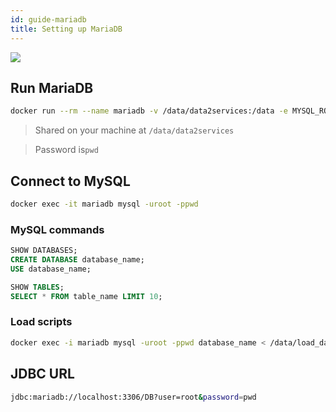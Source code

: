 ```yaml
---
id: guide-mariadb
title: Setting up MariaDB
---
```


[![](/data2services/img/mariadb.png)](https://mariadb.org/)

## Run MariaDB
```bash
docker run --rm --name mariadb -v /data/data2services:/data -e MYSQL_ROOT_PASSWORD=pwd -d mariadb
```

> Shared on your machine at `/data/data2services`

> Password is`pwd`

## Connect to MySQL

```bash
docker exec -it mariadb mysql -uroot -ppwd
```

### MySQL commands
```sql
SHOW DATABASES;
CREATE DATABASE database_name;
USE database_name;

SHOW TABLES;
SELECT * FROM table_name LIMIT 10;
```

### Load scripts
```bash
docker exec -i mariadb mysql -uroot -ppwd database_name < /data/load_data.sql
```

## JDBC URL

```bash
jdbc:mariadb://localhost:3306/DB?user=root&password=pwd
```